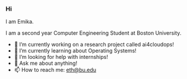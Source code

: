 ### Hi 
I am Emika. 

I am a second year Computer Engineering Student at Boston University.

- 🔭 I’m currently working on a research project called ai4cloudops!
- 🌱 I’m currently learning about Operating Systems!
- 🤔 I’m looking for help with internships!
- 💬 Ask me about anything!
- 📫 How to reach me: eth@bu.edu
